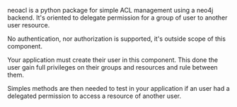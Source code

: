 
neoacl is a python package for simple ACL management using a neo4j backend.
It's oriented to delegate permission for a group of user to another user
resource.

No authentication, nor authorization is supported, it's outside scope of
this component.

Your application must create their user in this component. This done the
user gain full privileges on their groups and resources and rule between
them.

Simples methods are then needed to test in your application if an user
had a delegated permission to access a resource of another user.